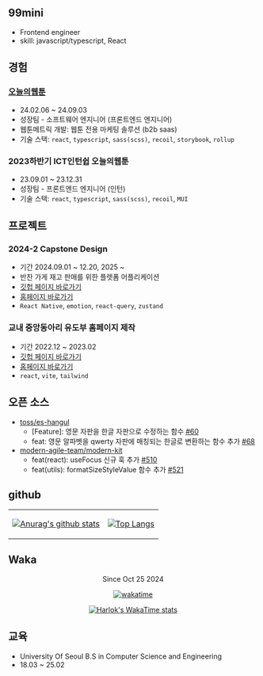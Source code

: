 ## 99mini

- Frontend engineer
- skill: javascript/typescript, React

## 경험

### [오늘의웹툰](https://webtoon.today/)

- 24.02.06 ~ 24.09.03
- 성장팀 - 소프트웨어 엔지니어 (프론트엔드 엔지니어)
- 웹툰메트릭 개발: 웹툰 전용 마케팅 솔루션 (b2b saas)
- 기술 스택: `react`, `typescript`, `sass(scss)`, `recoil`, `storybook`, `rollup`

### 2023하반기 ICT인턴쉽 오늘의웹툰

- 23.09.01 ~ 23.12.31
- 성장팀 - 프론트엔드 엔지니어 (인턴)
- 기술 스택: `react`, `typescript`, `sass(scss)`, `recoil`, `MUI`


## 프로젝트

### 2024-2 Capstone Design

- 기간 2024.09.01 ~ 12.20, 2025 ~
- 반찬 가게 재고 판매를 위한 플렛폼 어플리케이션
- [깃헙 페이지 바로가기](https://github.com/ummgoban)
- [홈페이지 바로가기](https://ummgoban.github.io/)
- `React Native`, `emotion`, `react-query`, `zustand`

### 교내 중앙동아리 유도부 홈페이지 제작

- 기간 2022.12 ~ 2023.02
- [깃헙 페이지 바로가기](https://github.com/uos-judo-jiho)
- [홈페이지 바로가기](https://uosjudo.com/)
- `react`, `vite`, `tailwind`

## 오픈 소스

- [toss/es-hangul](https://github.com/toss/es-hangul)
  - [Feature]: 영문 자판을 한글 자판으로 수정하는 함수 [#60](https://github.com/toss/es-hangul/issues/60)
  - feat: 영문 알파벳을 qwerty 자판에 매칭되는 한글로 변환하는 함수 추가 [#68](https://github.com/toss/es-hangul/pull/68)
- [modern-agile-team/modern-kit](https://github.com/modern-agile-team/modern-kit)
  - feat(react): useFocus 신규 훅 추가 [#510](https://github.com/modern-agile-team/modern-kit/pull/510)
  - feat(utils): formatSizeStyleValue 함수 추가 [#521](https://github.com/modern-agile-team/modern-kit/pull/521)

## github

<div align=center>

<table>
  <tbody>
        <tr>
    <tr>
<td>

[![Anurag's github stats](https://github-readme-stats.vercel.app/api?username=99mini)](https://github.com/anuraghazra/github-readme-stats)


</td>
<td>

[![Top Langs](https://github-readme-stats.vercel.app/api/top-langs/?username=99mini&layout=compact)](https://github.com/anuraghazra/github-readme-stats)

</td>
    </tr>
  </tbody>
</table>

</div>

## Waka

<div align=center>

Since Oct 25 2024
  
[![wakatime](https://wakatime.com/badge/user/32601717-9798-42b7-a297-7ec7581ff7c8.svg)](https://wakatime.com/@32601717-9798-42b7-a297-7ec7581ff7c8)

</div>

<div align=center>
  
[![Harlok's WakaTime stats](https://github-readme-stats.vercel.app/api/wakatime?username=99mini&layout=compact&langs_count=16&custom_title=WakaTime%20Stats%20(16%20langs))](https://github.com/anuraghazra/github-readme-stats)

</div>

## 교육

- University Of Seoul B.S in Computer Science and Engineering
- 18.03 ~ 25.02

